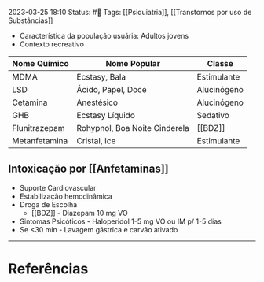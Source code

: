 2023-03-25 18:10
Status: #🌱 
Tags: [[Psiquiatria]], [[Transtornos por uso de Substâncias]]
<br/>
- Característica da população usuária: Adultos jovens
- Contexto recreativo

| Nome Químico | Nome Popular | Classe | 
| --- | --- | --- |
| MDMA | Ecstasy, Bala | Estimulante |
| LSD | Ácido, Papel, Doce | Alucinógeno | 
| Cetamina | Anestésico | Alucinógeno|
| GHB | Ecstasy Líquido | Sedativo |
| Flunitrazepam| Rohypnol, Boa Noite Cinderela | [[BDZ]]|
| Metanfetamina | Cristal, Ice| Estimulante|

## Intoxicação por [[Anfetaminas]]
- Suporte Cardiovascular
- Estabilização hemodinâmica
- Droga de Escolha
	- [[BDZ]] - Diazepam 10 mg VO
- Sintomas Psicóticos - Haloperidol 1-5 mg VO ou IM p/ 1-5 dias
- Se <30 min - Lavagem gástrica e carvão ativado


____
# Referências

